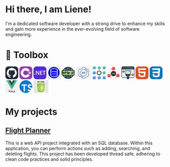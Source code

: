 <h1>Hi there, I am Liene!</h1>
 I'm a dedicated software developer with a strong drive to enhance my skills and gain more experience in the ever-evolving field of software engineering.
<h1>🧰 Toolbox</h1>
<p float="left">
<img height="40px" alt="Git" src="https://github.com/LienePorina/LienePorina/blob/main/Tools/Git.svg">
<img height="40px" alt="C#" src="https://github.com/LienePorina/LienePorina/blob/main/Tools/CSharp.svg">
<img height="40px" alt=".NET" src="https://github.com/LienePorina/LienePorina/blob/main/Tools/DotNet.svg">
<img height="40px" alt="Relational Databases & SQL" src="https://github.com/LienePorina/LienePorina/blob/main/Tools/Relational_Databases_SQL.jfif">
<img height="40px" alt="HTTP Basics" src="https://github.com/LienePorina/LienePorina/blob/main/Tools/HTTP_Basics.png">
<img height="40px" alt="Web API Basics" src="https://github.com/LienePorina/LienePorina/blob/main/Tools/WebAPI_Basics.png">
<img height="40px" alt="Unit Testing" src="https://github.com/LienePorina/LienePorina/blob/main/Tools/Unit_Testing.png">
<img height="40px" alt="Test Driven Development" src="https://github.com/LienePorina/LienePorina/blob/main/Tools/Test_Driven_Development.png">
<img height="40px" alt="Clean Code, SOLID" src="https://github.com/LienePorina/LienePorina/blob/main/Tools/Clean_Code_SOLID.png">
<img height="40px" alt="HTML" src="https://github.com/LienePorina/LienePorina/blob/main/Tools/HTML.svg">
<img height="40px" alt="CSS" src="https://github.com/LienePorina/LienePorina/blob/main/Tools/CSS.svg">
<img height="40px" alt="VueJS" src="https://github.com/LienePorina/LienePorina/blob/main/Tools/VueJS.png">
<img height="40px" alt="TypeScript" src="https://github.com/LienePorina/LienePorina/blob/main/Tools/TypeScript.png">
<img height="40px" alt="NodeJS basics" src="https://github.com/LienePorina/LienePorina/blob/main/Tools/NodeJS_Basics.png">
</p>
<h1>My projects</h1>
<h2><a href="https://github.com/LienePorina/flight-planner-project" target="_blank">Flight Planner</a></h2>
This is a web API project integrated with an SQL database. Within this application, you can perform actions such as adding, searching, and deleting flights. 
This project has been developed thread safe, adhering to clean code practices and solid principles.
